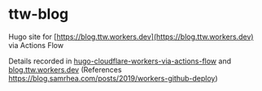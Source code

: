 # ttw-blog

Hugo site for [https://blog.ttw.workers.dev](https://blog.ttw.workers.dev) via Actions Flow

Details recorded in [hugo-cloudflare-workers-via-actions-flow]() and [blog.ttw.workers.dev]() (References https://blog.samrhea.com/posts/2019/workers-github-deploy)
